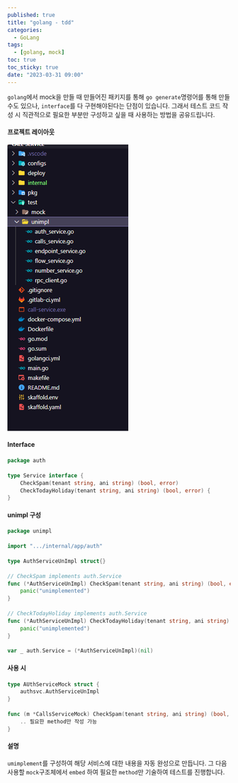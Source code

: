 ```yaml
---
published: true
title: "golang - tdd"
categories:
  - GoLang
tags:
  - [golang, mock]
toc: true
toc_sticky: true
date: "2023-03-31 09:00"
---
```


`golang`에서 mock을 만들 때 만들어진 패키지를 통해 `go generate`명령어를 통해 만들 수도 있으나, `interface`를 다 구현해야된다는 단점이 있습니다. 그래서 테스트 코드 작성 시 직관적으로 필요한 부분만 구성하고 싶을 때 사용하는 방법을 공유드립니다.

#### 프로젝트 레이아웃

![image-20230403123734488](../../../assets/images/posts/2023-04-03-post-golang-tdd-mock/image-20230403123734488.png)

#### Interface

```go
package auth

type Service interface {
    CheckSpam(tenant string, ani string) (bool, error)
    CheckTodayHoliday(tenant string, ani string) (bool, error) {
}
```

#### unimpl 구성

```go
package unimpl

import ".../internal/app/auth"

type AuthServiceUnImpl struct{}

// CheckSpam implements auth.Service
func (*AuthServiceUnImpl) CheckSpam(tenant string, ani string) (bool, error) {
	panic("unimplemented")
}

// CheckTodayHoliday implements auth.Service
func (*AuthServiceUnImpl) CheckTodayHoliday(tenant string, ani string) (bool, error) {
	panic("unimplemented")
}

var _ auth.Service = (*AuthServiceUnImpl)(nil)
```

#### 사용 시

```go
type AUthServiceMock struct {
	authsvc.AuthServiceUnImpl
}

func (m *CallsServiceMock) CheckSpam(tenant string, ani string) (bool, error) {
    .. 필요한 method만 작성 가능
}
```

#### 설명

`umimplement`를 구성하여 해당 서비스에 대한 내용을 자동 완성으로 만듭니다. 그 다음 사용할 `mock`구조체에서 `embed` 하여 필요한 `method`만 기술하여 테스트를 진행합니다.
